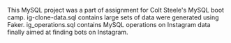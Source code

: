 This MySQL project was a part of assignment for Colt Steele's MySQL boot camp.
ig-clone-data.sql contains large sets of data were generated using Faker. 
ig_operations.sql contains MySQL operations on Instagram data finally aimed at finding bots on Instagram.
